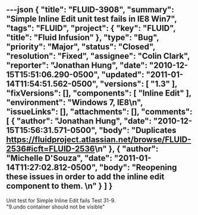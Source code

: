 ---json
{
  "title": "FLUID-3908",
  "summary": "Simple Inline Edit unit test fails in IE8 Win7",
  "tags": "FLUID",
  "project": {
    "key": "FLUID",
    "title": "Fluid Infusion"
  },
  "type": "Bug",
  "priority": "Major",
  "status": "Closed",
  "resolution": "Fixed",
  "assignee": "Colin Clark",
  "reporter": "Jonathan Hung",
  "date": "2010-12-15T15:51:06.290-0500",
  "updated": "2011-01-14T11:54:51.562-0500",
  "versions": [
    "1.3"
  ],
  "fixVersions": [],
  "components": [
    "Inline Edit"
  ],
  "environment": "Windows 7, IE8\n",
  "issueLinks": [],
  "attachments": [],
  "comments": [
    {
      "author": "Jonathan Hung",
      "date": "2010-12-15T15:56:31.571-0500",
      "body": "Duplicates <https://fluidproject.atlassian.net/browse/FLUID-2536#icft=FLUID-2536>\n"
    },
    {
      "author": "Michelle D'Souza",
      "date": "2011-01-14T11:27:02.812-0500",
      "body": "Reopening these issues in order to add the inline edit component to them.&#x20;\n"
    }
  ]
}
---
Unit test for Simple Inline Edit fails Test 31-9. \
"9.undo container should not be visible"

        